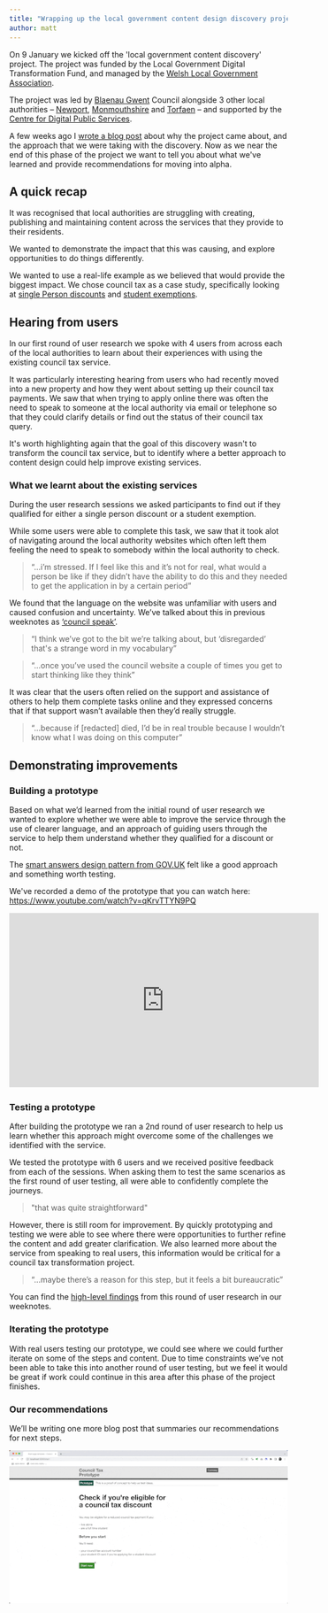 ```yaml
---
title: "Wrapping up the local government content design discovery project"
author: matt
---
```


On 9 January we kicked off the 'local government content discovery' project. The project was funded by the Local Government Digital Transformation Fund, and managed by the [Welsh Local Government Association](https://www.wlga.wales/home).

The project was led by [Blaenau Gwent](https://www.blaenau-gwent.gov.uk/en/home/) Council alongside 3 other local authorities – [Newport](https://www.newport.gov.uk/splash-homepage.aspx), [Monmouthshire](https://www.monmouthshire.gov.uk/) and [Torfaen](https://www.torfaen.gov.uk/en/Home.aspx) – and supported by the [Centre for Digital Public Services](https://digitalpublicservices.gov.wales/).

A few weeks ago I [wrote a blog post](/2023/02/01/local-government-content-design-discovery.html) about why the project came about, and the approach that we were taking with the discovery. Now as we near the end of this phase of the project we want to tell you about what we've learned and provide recommendations for moving into alpha.

## A quick recap
It was recognised that local authorities are struggling with creating, publishing and maintaining content across the services that they provide to their residents.

We wanted to demonstrate the impact that this was causing, and explore opportunities to do things differently.

We wanted to use a real-life example as we believed that would provide the biggest impact. We chose council tax as a case study, specifically looking at [single Person discounts](https://www.gov.wales/council-tax-discounts-and-reduction/living-alone) and [student exemptions](https://www.gov.wales/council-tax-discounts-and-reduction/students).

## Hearing from users
In our first round of user research we spoke with 4 users from across each of the local authorities to learn about their experiences with using the existing council tax service.

It was particularly interesting hearing from users who had recently moved into a new property and how they went about setting up their council tax payments. We saw that when trying to apply online there was often the need to speak to someone at the local authority via email or telephone so that they could clarify details or find out the status of their council tax query.

It's worth highlighting again that the goal of this discovery wasn't to transform the council tax service, but to identify where a better approach to content design could help improve existing services.

### What we learnt about the existing services
During the user research sessions we asked participants to find out if they qualified for either a single person discount or a student exemption.

While some users were able to complete this task, we saw that it took alot of navigating around the local authority websites which often left them feeling the need to speak to somebody within the local authority to check.

> “...i’m stressed. If I feel like this and it’s not for real, what would a person be like if they didn’t have the ability to do this and they needed to get the application in by a certain period”

We found that the language on the website was unfamiliar with users and caused confusion and uncertainty. We’ve talked about this in previous weeknotes as [‘council speak’](/2023/01/20/local-government-content-discovery-week-2.html#council-speak).

> “I think we’ve got to the bit we’re talking about, but ‘disregarded’ that's a strange word in my vocabulary”

> “...once you’ve used the council website a couple of times you get to start thinking like they think”

It was clear that the users often relied on the support and assistance of others to help them complete tasks online and they expressed concerns that if that support wasn’t available then they’d really struggle.

> “...because if [redacted] died, I’d be in real trouble because I wouldn’t know what I was doing on this computer”

## Demonstrating improvements

### Building a prototype
Based on what we’d learned from the initial round of user research we wanted to explore whether we were able to improve the service through the use of clearer language, and an approach of guiding users through the service to help them understand whether they qualified for a discount or not.

The [smart answers design pattern from GOV.UK](https://docs.publishing.service.gov.uk/repos/smart-answers.html) felt like a good approach and something worth testing.

We've recorded a demo of the prototype that you can watch here: https://www.youtube.com/watch?v=qKrvTTYN9PQ

<iframe width="560" height="315" src="https://www.youtube.com/embed/qKrvTTYN9PQ?si=jlrDHDi4I2MmMLIP" title="YouTube video player" frameborder="0" allow="accelerometer; autoplay; clipboard-write; encrypted-media; gyroscope; picture-in-picture; web-share" referrerpolicy="strict-origin-when-cross-origin" allowfullscreen></iframe>

### Testing a prototype
After building the prototype we ran a 2nd round of user research to help us learn whether this approach might overcome some of the challenges we identified with the service.

We tested the prototype with 6 users and we received positive feedback from each of the sessions. When asking them to test the same scenarios as the first round of user testing, all were able to confidently complete the journeys.

> "that was quite straightforward"

However, there is still room for improvement. By quickly prototyping and testing we were able to see where there were opportunities to further refine the content and add greater clarification. We also learned more about the service from speaking to real users, this information would be critical for a council tax transformation project.

> “...maybe there’s a reason for this step, but it feels a bit bureaucratic”

You can find the [high-level findings](/2023/03/03/local-government-content-discovery-week-8.html#testing-the-prototype-with-users) from this round of user research in our weeknotes.

### Iterating the prototype
With real users testing our prototype, we could see where we could further iterate on some of the steps and content. Due to time constraints we’ve not been able to take this into another round of user testing, but we feel it would be great if work could continue in this area after this phase of the project finishes.

### Our recommendations
We’ll be writing one more blog post that summaries our recommendations for next steps.



![An animated gif of the council tax prototype](/assets/images/council-tax-prototype.gif)

